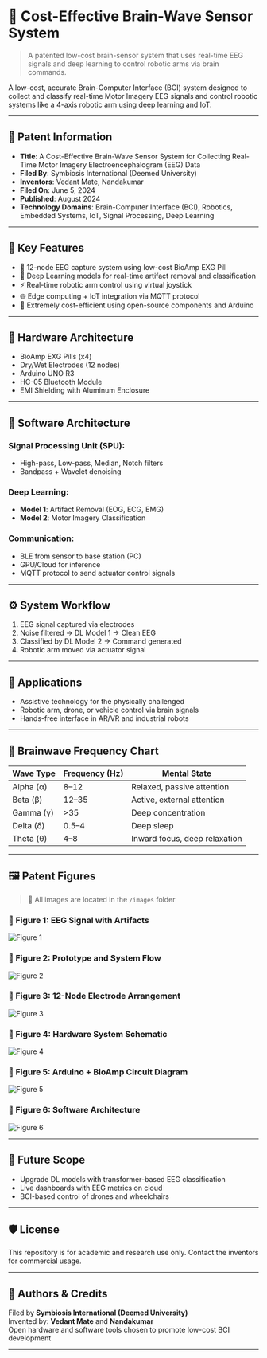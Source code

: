 # 🧠 Cost-Effective Brain-Wave Sensor System

> A patented low-cost brain-sensor system that uses real-time EEG signals and deep learning to control robotic arms via brain commands.

A low-cost, accurate Brain-Computer Interface (BCI) system designed to collect and classify real-time Motor Imagery EEG signals and control robotic systems like a 4-axis robotic arm using deep learning and IoT.

---

## 📜 Patent Information

- **Title**: A Cost-Effective Brain-Wave Sensor System for Collecting Real-Time Motor Imagery Electroencephalogram (EEG) Data
- **Filed By**: Symbiosis International (Deemed University)
- **Inventors**: Vedant Mate, Nandakumar
- **Filed On**: June 5, 2024
- **Published**: August 2024
- **Technology Domains**: Brain-Computer Interface (BCI), Robotics, Embedded Systems, IoT, Signal Processing, Deep Learning

---

## 🧩 Key Features

- 🧠 12-node EEG capture system using low-cost BioAmp EXG Pill
- 🧹 Deep Learning models for real-time artifact removal and classification
- ⚡ Real-time robotic arm control using virtual joystick
- 🌐 Edge computing + IoT integration via MQTT protocol
- 💸 Extremely cost-efficient using open-source components and Arduino

---

## 🔧 Hardware Architecture

- BioAmp EXG Pills (x4)
- Dry/Wet Electrodes (12 nodes)
- Arduino UNO R3
- HC-05 Bluetooth Module
- EMI Shielding with Aluminum Enclosure

---

## 🧠 Software Architecture

### Signal Processing Unit (SPU):
- High-pass, Low-pass, Median, Notch filters
- Bandpass + Wavelet denoising

### Deep Learning:
- **Model 1**: Artifact Removal (EOG, ECG, EMG)
- **Model 2**: Motor Imagery Classification

### Communication:
- BLE from sensor to base station (PC)
- GPU/Cloud for inference
- MQTT protocol to send actuator control signals

---

## ⚙️ System Workflow

1. EEG signal captured via electrodes  
2. Noise filtered → DL Model 1 → Clean EEG  
3. Classified by DL Model 2 → Command generated  
4. Robotic arm moved via actuator signal  

---

## 🤖 Applications

- Assistive technology for the physically challenged
- Robotic arm, drone, or vehicle control via brain signals
- Hands-free interface in AR/VR and industrial robots

---

## 🧠 Brainwave Frequency Chart

| Wave Type | Frequency (Hz) | Mental State                        |
|-----------|----------------|-------------------------------------|
| Alpha (α) | 8–12           | Relaxed, passive attention          |
| Beta (β)  | 12–35          | Active, external attention          |
| Gamma (γ) | >35            | Deep concentration                  |
| Delta (δ) | 0.5–4          | Deep sleep                          |
| Theta (θ) | 4–8            | Inward focus, deep relaxation       |

---

## 🖼️ Patent Figures

> 📁 All images are located in the `/images` folder

### 🧪 Figure 1: EEG Signal with Artifacts  
![Figure 1](images/Figure1.png)

### 🧪 Figure 2: Prototype and System Flow  
![Figure 2](images/Figure%202.png)

### 🧪 Figure 3: 12-Node Electrode Arrangement  
![Figure 3](images/Figure%203.png)

### 🧪 Figure 4: Hardware System Schematic  
![Figure 4](images/Figure%204%20.png)

### 🧪 Figure 5: Arduino + BioAmp Circuit Diagram  
![Figure 5](images/Figure%205.png)

### 🧪 Figure 6: Software Architecture  
![Figure 6](images/Figure%206.png)

---

## 🔮 Future Scope

- Upgrade DL models with transformer-based EEG classification
- Live dashboards with EEG metrics on cloud
- BCI-based control of drones and wheelchairs

---

## 🛡 License

This repository is for academic and research use only. Contact the inventors for commercial usage.

---

## 🙌 Authors & Credits

Filed by **Symbiosis International (Deemed University)**  
Invented by: **Vedant Mate** and **Nandakumar**  
Open hardware and software tools chosen to promote low-cost BCI development

---

